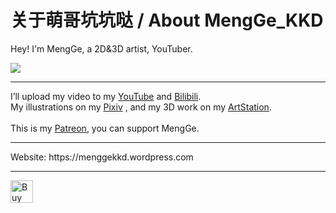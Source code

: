 <!---
MengGeKKD233/MengGeKKD233 is a ✨ special ✨ repository because its `README.md` (this file) appears on your GitHub profile.
You can click the Preview link to take a look at your changes.
--->
<h1> 关于萌哥坑坑哒 / About MengGe_KKD </h1>
<p>
  <body>Hey! I'm MengGe, a 2D&3D artist, YouTuber.</body>
</p>
<p>
  <a href="https://skillicons.dev">
    <img src="https://skillicons.dev/icons?i=blender,md,unity,unreal,ps,ai,ae" />
</a>
</p>
<hr>
<body>I’ll upload my video to my <a href="https://youtube.com/@MengGe_KKD">YouTube</a> and <a href="https://space.bilibili.com/110871903">Bilibili</a>.</body>
</br>
<body>My illustrations on my <a href="https://pixiv.net/users/70363431">Pixiv</a> , and my 3D work on my <a href="https://artstation.com/mengge_kkd">ArtStation</a>.</body>
</br>
</br>
This is my <a href="https://patreon.com/MengGe_KKD">Patreon</a>, you can support MengGe.
</br>
<hr>
<body> Website: <link> https://menggekkd.wordpress.com </link> </body>
</br>
<hr>
<a href='https://ko-fi.com/E1E1OR07H' target='_blank'><img height='36' style='border:0px;height:36px;' src='https://storage.ko-fi.com/cdn/kofi3.png?v=6' border='0' alt='Buy Me a Coffee at ko-fi.com' /></a>
</br>

